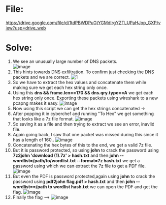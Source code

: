 # File:
https://drive.google.com/file/d/1tdPBWDPuGtYGMdIrgYZTLUPaHJop_GXP/view?usp=drive_web  

# Solve: 
1) We see an unusually large number of DNS packets.  
![image](https://github.com/7h4nd5RG0d/Forensics/assets/128285431/741a9a84-138f-4f31-b5a1-c876bb7afafc)
2) This hints towards DNS exfiltration. To confirm just checking the DNS packets and we are correct.
![1](https://github.com/7h4nd5RG0d/Forensics/assets/128285431/782960db-ae6d-4f32-b04f-c3eac0b6cb14)
3) So we have to extract the hex values and concatenate them while making sure we get each hex string only once.
4) Using this **dns && frame.len==170 && dns.qry.type==A** we get each hex string only once. Exporting these packets using wireshark to a new pcapng makes it easy.
![image](https://github.com/7h4nd5RG0d/Forensics/assets/128285431/2339dc3b-dfda-463d-a78b-fe045fa00a04)
5) Now using this script we can get the hex strings concatenated ->
6) After popping it in cyberchef and running "To Hex" we get something that looks like a 7z file format.
![image](https://github.com/7h4nd5RG0d/Forensics/assets/128285431/e843d7e0-20d3-4964-b474-82eb2118441e)
7) So saving it as a file and then trying to extract we see an error, inavlid file.
8) Again going back, I saw that one packet was missed during this since it has a length of 160..
![image](https://github.com/7h4nd5RG0d/Forensics/assets/128285431/af03a12c-f09f-478b-8413-1e6debfaf819)
9) Concatenating the hex bytes of this to the end, we get a valid 7z file.
10) But it is password protected, so using **john** to crack the password using **7z2john 'download (1).7z' > hash.txt** and then **john --wordlist=/path/to/wordlist.txt --format=7z hash.txt** we get a password using which we can extract the 7z file to get a PDF file.
![image](https://github.com/7h4nd5RG0d/Forensics/assets/128285431/10817bbf-d8d5-4ae1-adb8-29b41401457e)
11) But even the PDF is password protected,again using **john** to crack the password using **pdf2john flag.pdf > hash.txt** and then **john --wordlist==/path to wordlist hash.txt** we can open the PDF and get the flag.
![image](https://github.com/7h4nd5RG0d/Forensics/assets/128285431/13f1eaf1-3a9b-4f4f-aca6-439928d8d286)
12) Finally the flag --> ![image](https://github.com/7h4nd5RG0d/Forensics/assets/128285431/3f9dbc60-c88b-4a6f-a12d-92c179c6f023)







